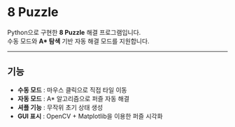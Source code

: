# 8 Puzzle

Python으로 구현한 **8 Puzzle** 해결 프로그램입니다.  
수동 모드와 **A\* 탐색** 기반 자동 해결 모드를 지원합니다.

---

## 기능
- **수동 모드** : 마우스 클릭으로 직접 타일 이동
- **자동 모드** : A\* 알고리즘으로 퍼즐 자동 해결
- **셔플 기능** : 무작위 초기 상태 생성
- **GUI 표시** : OpenCV + Matplotlib을 이용한 퍼즐 시각화
